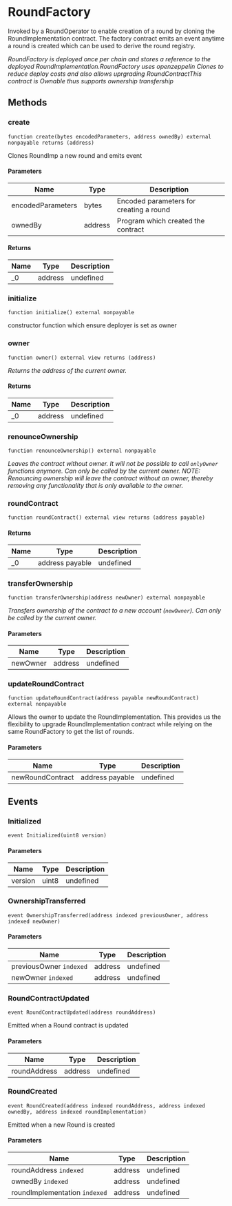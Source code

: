 # RoundFactory





Invoked by a RoundOperator to enable creation of a round by cloning the RoundImplementation contract. The factory contract emits an event anytime a round is created which can be used to derive the round registry.

*RoundFactory is deployed once per chain and stores a reference to the deployed RoundImplementation.RoundFactory uses openzeppelin Clones to reduce deploy costs and also allows uprgrading RoundContractThis contract is Ownable thus supports ownership transfership*

## Methods

### create

```solidity
function create(bytes encodedParameters, address ownedBy) external nonpayable returns (address)
```

Clones RoundImp a new round and emits event



#### Parameters

| Name | Type | Description |
|---|---|---|
| encodedParameters | bytes | Encoded parameters for creating a round |
| ownedBy | address | Program which created the contract |

#### Returns

| Name | Type | Description |
|---|---|---|
| _0 | address | undefined |

### initialize

```solidity
function initialize() external nonpayable
```

constructor function which ensure deployer is set as owner




### owner

```solidity
function owner() external view returns (address)
```



*Returns the address of the current owner.*


#### Returns

| Name | Type | Description |
|---|---|---|
| _0 | address | undefined |

### renounceOwnership

```solidity
function renounceOwnership() external nonpayable
```



*Leaves the contract without owner. It will not be possible to call `onlyOwner` functions anymore. Can only be called by the current owner. NOTE: Renouncing ownership will leave the contract without an owner, thereby removing any functionality that is only available to the owner.*


### roundContract

```solidity
function roundContract() external view returns (address payable)
```






#### Returns

| Name | Type | Description |
|---|---|---|
| _0 | address payable | undefined |

### transferOwnership

```solidity
function transferOwnership(address newOwner) external nonpayable
```



*Transfers ownership of the contract to a new account (`newOwner`). Can only be called by the current owner.*

#### Parameters

| Name | Type | Description |
|---|---|---|
| newOwner | address | undefined |

### updateRoundContract

```solidity
function updateRoundContract(address payable newRoundContract) external nonpayable
```

Allows the owner to update the RoundImplementation. This provides us the flexibility to upgrade RoundImplementation contract while relying on the same RoundFactory to get the list of rounds.



#### Parameters

| Name | Type | Description |
|---|---|---|
| newRoundContract | address payable | undefined |



## Events

### Initialized

```solidity
event Initialized(uint8 version)
```





#### Parameters

| Name | Type | Description |
|---|---|---|
| version  | uint8 | undefined |

### OwnershipTransferred

```solidity
event OwnershipTransferred(address indexed previousOwner, address indexed newOwner)
```





#### Parameters

| Name | Type | Description |
|---|---|---|
| previousOwner `indexed` | address | undefined |
| newOwner `indexed` | address | undefined |

### RoundContractUpdated

```solidity
event RoundContractUpdated(address roundAddress)
```

Emitted when a Round contract is updated



#### Parameters

| Name | Type | Description |
|---|---|---|
| roundAddress  | address | undefined |

### RoundCreated

```solidity
event RoundCreated(address indexed roundAddress, address indexed ownedBy, address indexed roundImplementation)
```

Emitted when a new Round is created



#### Parameters

| Name | Type | Description |
|---|---|---|
| roundAddress `indexed` | address | undefined |
| ownedBy `indexed` | address | undefined |
| roundImplementation `indexed` | address | undefined |



